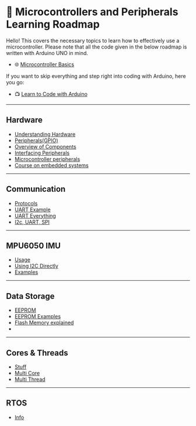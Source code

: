 # 🧭 Microcontrollers and Peripherals Learning Roadmap
Hello! This covers the necessary topics to learn how to effectively use a microcontroller. Please note that all the code given in the below roadmap is written with Arduino UNO in mind.

- 🌐 [Microcontroller Basics](https://www.geeksforgeeks.org/microcontroller-and-its-types/)

If you want to skip everything and step right into coding with Arduino, here you go:
  - 📺 [Learn to Code with Arduino](https://youtu.be/BLrHTHUjPuw?si=poh2x0MUSpIbeLGe)


---

## Hardware
- [Understanding Hardware](https://www.allaboutcircuits.com/technical-articles/understanding-arduino-uno-hardware-design/)
- [Peripherals(GPIO)](https://www.renesas.com/en/support/engineer-school/mcu-programming-peripherals-01-gpio?srsltid=AfmBOook9IGdlzMRN3uEcLX7hU-N4Dqs3dF8YJS9AGzY_uVE5iT2rgJh)
- [Overview of Components](https://docs.arduino.cc/tutorials/uno-rev3/intro-to-board/)
- [Interfacing Peripherals](https://www.maven-silicon.com/blog/interfacing-peripherals-with-microcontrollers-a-hands-on-guide/)
- [Microcontroller peripherals](https://embeddedinventor.com/9-essential-microcontroller-peripherals-explained/)
- [Course on embedded systems](https://embedded.fm/blog/ese101)
---

## Communication
- [Protocols](https://medium.com/geekculture/microcontroller-connection-protocols-w1-i2c-spi-uart-7625ad013e60)
- [UART Example](https://docs.arduino.cc/micropython/communication/uart/)
- [UART Everything](https://deepbluembedded.com/arduino-uart-example-tutorial/)
- [I2c, UART, SPI](https://www.parlezvoustech.com/en/comparaison-protocoles-communication-i2c-spi-uart/)

---

## MPU6050 IMU
- [Usage](https://randomnerdtutorials.com/esp32-mpu-6050-accelerometer-gyroscope-arduino/)
- [Using I2C Directly](https://forum.arduino.cc/t/i2c-protocol-tutorial-using-an-mpu6050/3875120)
- [Examples](https://electronoobs.com/eng_arduino_tut76.php)

---

## Data Storage
- [EEPROM](https://docs.arduino.cc/learn/built-in-libraries/eeprom/)
- [EEPROM Examples](https://docs.arduino.cc/learn/programming/eeprom-guide/)
- [Flash Memory explained](https://www.youtube.com/watch?v=r2KaVfSH884)
- 
---

## Cores & Threads
- [Stuff](https://www.namehero.com/blog/cpu-cores-vs-threads-everything-you-need-to-know/)
- [Multi Core](https://www.techtarget.com/searchdatacenter/definition/multi-core-processor)
- [Multi Thread](https://www.geeksforgeeks.org/multithreading-in-operating-system/)

---

## RTOS
- [Info](https://www.geeksforgeeks.org/real-time-operating-system-rtos/)
